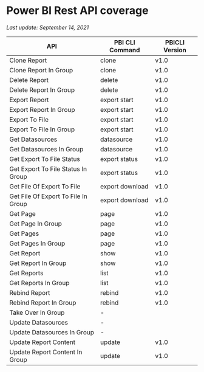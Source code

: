 # Power BI Rest API coverage

_Last update: September 14, 2021_

| API                                 | PBI CLI Command | PBICLI Version |
| ----------------------------------- | --------------- | -------------- |
| Clone Report                        | clone           | v1.0           |
| Clone Report In Group               | clone           | v1.0           |
| Delete Report                       | delete          | v1.0           |
| Delete Report In Group              | delete          | v1.0           |
| Export Report                       | export start    | v1.0           |
| Export Report In Group              | export start    | v1.0           |
| Export To File                      | export start    | v1.0           |
| Export To File In Group             | export start    | v1.0           |
| Get Datasources                     | datasource      | v1.0           |
| Get Datasources In Group            | datasource      | v1.0           |
| Get Export To File Status           | export status   | v1.0           |
| Get Export To File Status In Group  | export status   | v1.0           |
| Get File Of Export To File          | export download | v1.0           |
| Get File Of Export To File In Group | export download | v1.0           |
| Get Page                            | page            | v1.0           |
| Get Page In Group                   | page            | v1.0           |
| Get Pages                           | page            | v1.0           |
| Get Pages In Group                  | page            | v1.0           |
| Get Report                          | show            | v1.0           |
| Get Report In Group                 | show            | v1.0           |
| Get Reports                         | list            | v1.0           |
| Get Reports In Group                | list            | v1.0           |
| Rebind Report                       | rebind          | v1.0           |
| Rebind Report In Group              | rebind          | v1.0           |
| Take Over In Group                  | -               |                |
| Update Datasources                  | -               |                |
| Update Datasources In Group         | -               |                |
| Update Report Content               | update          | v1.0           |
| Update Report Content In Group      | update          | v1.0           |
